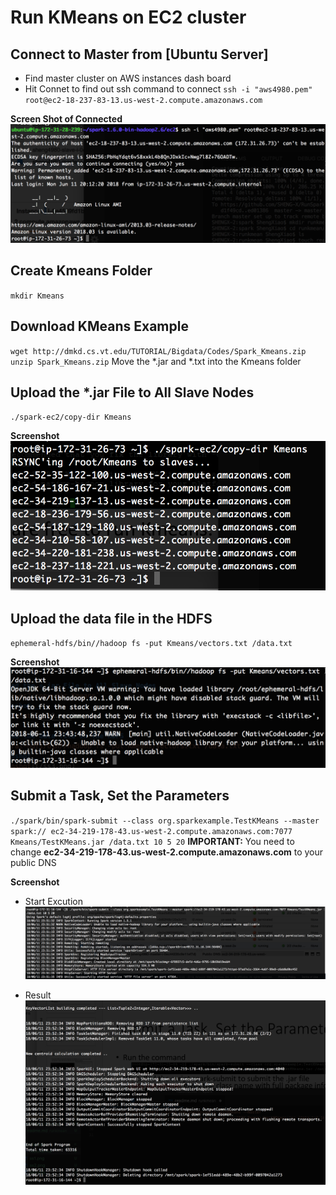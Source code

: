# Run KMeans on EC2 cluster

## Connect to Master from [Ubuntu Server]
+ Find master cluster on AWS instances dash board
+ Hit Connet to find out ssh command to connect `ssh -i "aws4980.pem" root@ec2-18-237-83-13.us-west-2.compute.amazonaws.com`

__Screen Shot of Connected__
![ScreenShot](./ss_1.png)

## Create Kmeans Folder
`mkdir Kmeans`

## Download KMeans Example
`wget http://dmkd.cs.vt.edu/TUTORIAL/Bigdata/Codes/Spark_Kmeans.zip`
`unzip Spark_Kmeans.zip`
Move the *.jar and *.txt into the Kmeans folder 

## Upload the *.jar File to All Slave Nodes
`./spark-ec2/copy-dir Kmeans`

__Screenshot__
![Screenshot](./ss_2.png)

## Upload the data file in the HDFS
`ephemeral-hdfs/bin//hadoop fs -put Kmeans/vectors.txt /data.txt`

__Screenshot__
![Screenshot](./ss_3.png)

## Submit a Task, Set the Parameters
`./spark/bin/spark-submit --class org.sparkexample.TestKMeans --master spark:// ec2-34-219-178-43.us-west-2.compute.amazonaws.com:7077 Kmeans/TestKMeans.jar /data.txt 10 5 20`
__IMPORTANT:__ You need to change  __ec2-34-219-178-43.us-west-2.compute.amazonaws.com__ to your public DNS

__Screenshot__
+ Start Excution 
![Screenshot](./ss_4.png)

+ Result
![Screenshot](./ss_5.png)

